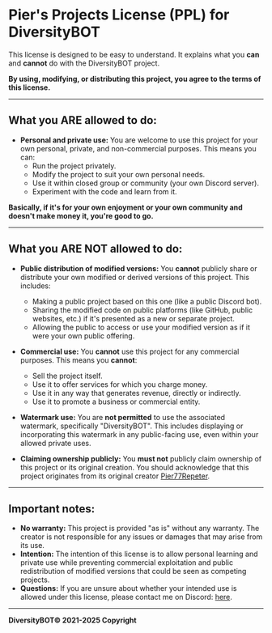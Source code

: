 # Pier's Projects License (PPL) for DiversityBOT

This license is designed to be easy to understand. It explains what you **can** and **cannot** do with the DiversityBOT project.

**By using, modifying, or distributing this project, you agree to the terms of this license.**

---

## What you **ARE** allowed to do:

- **Personal and private use:** You are welcome to use this project for your own personal, private, and non-commercial purposes. This means you can:
  - Run the project privately.
  - Modify the project to suit your own personal needs.
  - Use it within closed group or community (your own Discord server).
  - Experiment with the code and learn from it.

**Basically, if it's for your own enjoyment or your own community and doesn't make money it, you're good to go.**

---

## What you **ARE NOT** allowed to do:

- **Public distribution of modified versions:** You **cannot** publicly share or distribute your own modified or derived versions of this project. This includes:

  - Making a public project based on this one (like a public Discord bot).
  - Sharing the modified code on public platforms (like GitHub, public websites, etc.) if it's presented as a new or separate project.
  - Allowing the public to access or use your modified version as if it were your own public offering.

- **Commercial use:** You **cannot** use this project for any commercial purposes. This means you **cannot**:

  - Sell the project itself.
  - Use it to offer services for which you charge money.
  - Use it in any way that generates revenue, directly or indirectly.
  - Use it to promote a business or commercial entity.

- **Watermark use:** You are **not permitted** to use the associated watermark, specifically "DiversityBOT". This includes displaying or incorporating this watermark in any public-facing use, even within your allowed private uses.

- **Claiming ownership publicly:** You **must not** publicly claim ownership of this project or its original creation. You should acknowledge that this project originates from its original creator [Pier77Repeter](https://github.com/Pier77Repeter).

---

## Important notes:

- **No warranty:** This project is provided "as is" without any warranty. The creator is not responsible for any issues or damages that may arise from its use.
- **Intention:** The intention of this license is to allow personal learning and private use while preventing commercial exploitation and public redistribution of modified versions that could be seen as competing projects.
- **Questions:** If you are unsure about whether your intended use is allowed under this license, please contact me on Discord: [here](https://discord.gg/KxadTdz).

---

**DiversityBOT© 2021-2025 Copyright**
